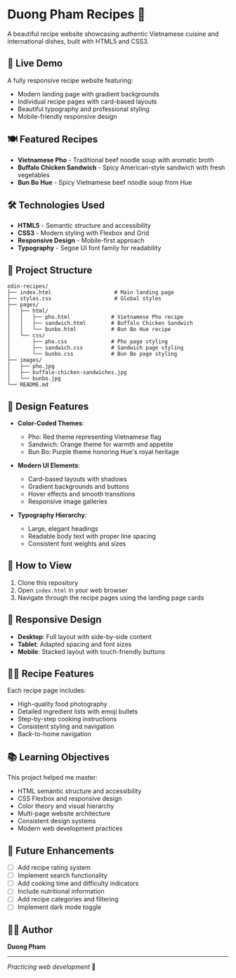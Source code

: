# Duong Pham Recipes 🍜

A beautiful recipe website showcasing authentic Vietnamese cuisine and international dishes, built with HTML5 and CSS3.

## 🌟 Live Demo

A fully responsive recipe website featuring:
- Modern landing page with gradient backgrounds
- Individual recipe pages with card-based layouts
- Beautiful typography and professional styling
- Mobile-friendly responsive design

## 🍽️ Featured Recipes

- **Vietnamese Pho** - Traditional beef noodle soup with aromatic broth
- **Buffalo Chicken Sandwich** - Spicy American-style sandwich with fresh vegetables
- **Bun Bo Hue** - Spicy Vietnamese beef noodle soup from Hue

## 🛠️ Technologies Used

- **HTML5** - Semantic structure and accessibility
- **CSS3** - Modern styling with Flexbox and Grid
- **Responsive Design** - Mobile-first approach
- **Typography** - Segoe UI font family for readability

## 📁 Project Structure

```
odin-recipes/
├── index.html                    # Main landing page
├── styles.css                    # Global styles
├── pages/
│   ├── html/
│   │   ├── pho.html             # Vietnamese Pho recipe
│   │   ├── sandwich.html        # Buffalo Chicken Sandwich
│   │   └── bunbo.html           # Bun Bo Hue recipe
│   └── css/
│       ├── pho.css              # Pho page styling
│       ├── sandwich.css         # Sandwich page styling
│       └── bunbo.css            # Bun Bo page styling
├── images/
│   ├── pho.jpg
│   ├── buffalo-chicken-sandwiches.jpg
│   └── bunbo.jpg
└── README.md
```

## 🎨 Design Features

- **Color-Coded Themes**:
  - Pho: Red theme representing Vietnamese flag
  - Sandwich: Orange theme for warmth and appetite
  - Bun Bo: Purple theme honoring Hue's royal heritage

- **Modern UI Elements**:
  - Card-based layouts with shadows
  - Gradient backgrounds and buttons
  - Hover effects and smooth transitions
  - Responsive image galleries

- **Typography Hierarchy**:
  - Large, elegant headings
  - Readable body text with proper line spacing
  - Consistent font weights and sizes

## 🚀 How to View

1. Clone this repository
2. Open `index.html` in your web browser
3. Navigate through the recipe pages using the landing page cards

## 📱 Responsive Design

- **Desktop**: Full layout with side-by-side content
- **Tablet**: Adapted spacing and font sizes
- **Mobile**: Stacked layout with touch-friendly buttons

## 🧑‍🍳 Recipe Features

Each recipe page includes:
- High-quality food photography
- Detailed ingredient lists with emoji bullets
- Step-by-step cooking instructions
- Consistent styling and navigation
- Back-to-home navigation

## 📚 Learning Objectives

This project helped me master:
- HTML semantic structure and accessibility
- CSS Flexbox and responsive design
- Color theory and visual hierarchy
- Multi-page website architecture
- Consistent design systems
- Modern web development practices

## 🎯 Future Enhancements

- [ ] Add recipe rating system
- [ ] Implement search functionality
- [ ] Add cooking time and difficulty indicators
- [ ] Include nutritional information
- [ ] Add recipe categories and filtering
- [ ] Implement dark mode toggle

## 👨‍💻 Author

**Duong Pham**

---

*Practicing web development* 🚀 
